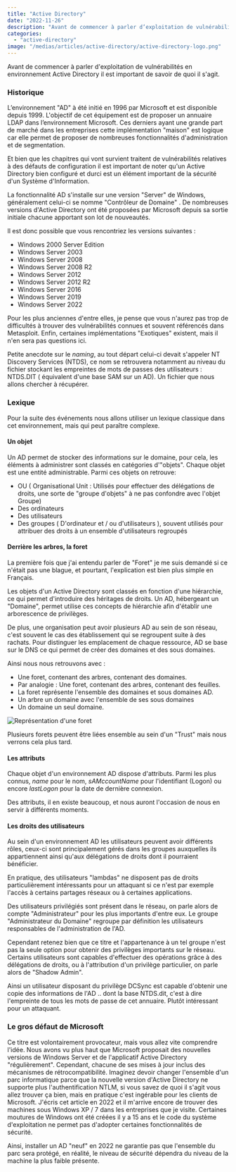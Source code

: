 ```yaml
---
title: "Active Directory"
date: "2022-11-26"
description: "Avant de commencer à parler d’exploitation de vulnérabilités en environnement Active Directory il est important de savoir de quoi il s’agit."
categories:
  - "active-directory"
image: "/medias/articles/active-directory/active-directory-logo.png"
---
```


Avant de commencer à parler d'exploitation de vulnérabilités en environnement Active Directory il est important de savoir de quoi il s'agit.

### Historique

L’environnement "AD" à été initié en 1996 par Microsoft et est disponible depuis 1999. L'objectif de cet équipement est de proposer un annuaire LDAP dans l’environnement Microsoft. Ces derniers ayant une grande part de marché dans les entreprises cette implémentation "maison" est logique car elle permet de proposer de nombreuses fonctionnalités d'administration et de segmentation.

Et bien que les chapitres qui vont survient traitent de vulnérabilités relatives à des défauts de configuration il est important de noter qu'un Active Directory bien configuré et durci est un élément important de la sécurité d'un Système d'Information.

La fonctionnalité AD s'installe sur une version "Server" de Windows, généralement celui-ci se nomme "Contrôleur de Domaine" . De nombreuses versions d'Active Directory ont été proposées par Microsoft depuis sa sortie initiale chacune apportant son lot de nouveautés.

Il est donc possible que vous rencontriez les versions suivantes :

- Windows 2000 Server Edition
- Windows Server 2003
- Windows Server 2008
- Windows Server 2008 R2
- Windows Server 2012
- Windows Server 2012 R2
- Windows Server 2016
- Windows Server 2019
- Windows Server 2022

Pour les plus anciennes d'entre elles, je pense que vous n'aurez pas trop de difficultés à trouver des vulnérabilités connues et souvent référencés dans Metasploit. Enfin, certaines implémentations "Exotiques" existent, mais il n'en sera pas questions ici.

Petite anecdote sur le _naming_, au tout départ celui-ci devait s'appeler NT Discovery Services (NTDS), ce nom se retrouvera notamment au niveau du fichier stockant les empreintes de mots de passes des utilisateurs : NTDS.DIT ( équivalent d'une base SAM sur un AD). Un fichier que nous allons chercher à récupérer.

### Lexique

Pour la suite des événements nous allons utiliser un lexique classique dans cet environnement, mais qui peut paraître complexe.

#### Un objet

Un AD permet de stocker des informations sur le domaine, pour cela, les éléments à administrer sont classés en catégories d'"objets". Chaque objet est une entité administrable. Parmi ces objets on retrouve:

- OU ( Organisational Unit : Utilisés pour effectuer des délégations de droits, une sorte de "groupe d'objets" à ne pas confondre avec l'objet Groupe)
- Des ordinateurs
- Des utilisateurs
- Des groupes ( D'ordinateur et / ou d'utilisateurs ), souvent utilisés pour attribuer des droits à un ensemble d'utilisateurs regroupés

#### Derrière les arbres, la foret

La première fois que j'ai entendu parler de "Foret" je me suis demandé si ce n'était pas une blague, et pourtant, l'explication est bien plus simple en Français.

Les objets d'un Active Directory sont classés en fonction d'une hiérarchie, ce qui permet d'introduire des héritages de droits. Un AD, hébergeant un "Domaine", permet utilise ces concepts de hiérarchie afin d'établir une arborescence de privilèges.

De plus, une organisation peut avoir plusieurs AD au sein de son réseau, c'est souvent le cas des établissement qui se regroupent suite à des rachats. Pour distinguer les emplacement de chaque ressource, AD se base sur le DNS ce qui permet de créer des domaines et des sous domaines.

Ainsi nous nous retrouvons avec :

- Une foret, contenant des arbres, contenant des domaines.
- Par analogie : Une foret, contenant des arbres, contenant des feuilles.
- La foret représente l'ensemble des domaines et sous domaines AD.
- Un arbre un domaine avec l'ensemble de ses sous domaines
- Un domaine un seul domaine.

![Représentation d'une foret](/medias/articles/active-directory/image-2.png)

Plusieurs forets peuvent être liées ensemble au sein d'un "Trust" mais nous verrons cela plus tard.

#### Les attributs

Chaque objet d'un environnement AD dispose d'attributs. Parmi les plus connus, _name_ pour le nom, _sAMccountName_ pour l'identifiant (Logon) ou encore _lastLogon_ pour la date de dernière connexion.

Des attributs, il en existe beaucoup, et nous auront l'occasion de nous en servir à différents moments.

#### Les droits des utilisateurs

Au sein d'un environnement AD les utilisateurs peuvent avoir différents rôles, ceux-ci sont principalement gérés dans les groupes auxquelles ils appartiennent ainsi qu'aux délégations de droits dont il pourraient bénéficier.

En pratique, des utilisateurs "lambdas" ne disposent pas de droits particulièrement intéressants pour un attaquant si ce n'est par exemple l'accès à certains partages réseaux ou à certaines applications.

Des utilisateurs privilégiés sont présent dans le réseau, on parle alors de compte "Administrateur" pour les plus importants d'entre eux. Le groupe "Administrateur du Domaine" regroupe par définition les utilisateurs responsables de l'administration de l'AD.

Cependant retenez bien que ce titre et l'appartenance à un tel groupe n'est pas la seule option pour obtenir des privilèges importants sur le réseau. Certains utilisateurs sont capables d'effectuer des opérations grâce à des délégations de droits, ou à l'attribution d'un privilège particulier, on parle alors de "Shadow Admin".

Ainsi un utilisateur disposant du privilège DCSync est capable d'obtenir une copie des informations de l'AD .. dont la base NTDS.dit, c'est à dire l'empreinte de tous les mots de passe de cet annuaire. Plutôt intéressant pour un attaquant.

### Le gros défaut de Microsoft

Ce titre est volontairement provocateur, mais vous allez vite comprendre l'idée. Nous avons vu plus haut que Microsoft proposait des nouvelles versions de Windows Server et de l'applicatif Active Directory "régulièrement". Cependant, chacune de ses mises à jour inclus des mécanismes de rétrocompatibilité. Imaginez devoir changer l'ensemble d'un parc informatique parce que la nouvelle version d'Active Directory ne supporte plus l'authentification NTLM, si vous savez de quoi il s'agit vous allez trouver ça bien, mais en pratique c'est ingérable pour les clients de Microsoft. J'écris cet article en 2022 et il m'arrive encore de trouver des machines sous Windows XP / 7 dans les entreprises que je visite. Certaines moutures de Windows ont été créées il y a 15 ans et le code du système d'exploitation ne permet pas d'adopter certaines fonctionnalités de sécurité.

Ainsi, installer un AD "neuf" en 2022 ne garantie pas que l'ensemble du parc sera protégé, en réalité, le niveau de sécurité dépendra du niveau de la machine la plus faible présente.
